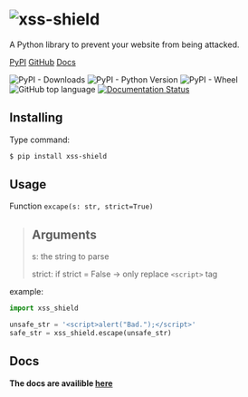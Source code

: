 # ![xss-shield](https://github.com/user-attachments/assets/3349e333-d5bb-4125-afe0-bc06c8fe087b)


A Python library to prevent your website from being attacked.

[PyPI](https://pypi.org/project/xss-shield/)
[GitHub](https://github.com/GordonZhang2024/xss-shield/tree/main)
[Docs](https://xss-shield.readthedocs.io/en/latest/)

![PyPI - Downloads](https://img.shields.io/pypi/dw/xss-shield)
![PyPI - Python Version](https://img.shields.io/pypi/pyversions/xss-shield)
![PyPI - Wheel](https://img.shields.io/pypi/wheel/xss-shield)
![GitHub top language](https://img.shields.io/github/languages/top/GordonZhang2024/xss-shield)
[![Documentation Status](https://readthedocs.org/projects/xss-shield/badge/?version=latest)](https://xss-shield.readthedocs.io/en/latest/?badge=latest)

## Installing
Type command:
```bash
$ pip install xss-shield
```

## Usage
Function `excape(s: str, strict=True)`
> ## Arguments
> s: the string to parse
>
> strict: if strict = False -> only replace `<script>` tag


example:
```python
import xss_shield

unsafe_str = '<script>alert("Bad.");</script>'
safe_str = xss_shield.escape(unsafe_str)
```

## Docs
**The docs are availible [here](https://xss-shield.readthedocs.io/en/latest/)**
